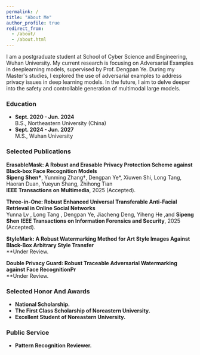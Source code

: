 ```yaml
---
permalink: /
title: "About Me"
author_profile: true
redirect_from: 
  - /about/
  - /about.html
---
```

I am a postgraduate student at School of Cyber Science and Engineering, Wuhan University. My current research is focusing on Adversarial Examples in deeplearning models, supervised by Prof. Dengpan Ye. During my Master's studies, I explored the use of adversarial examples to address privacy issues in deep learning models. In the future, I aim to delve deeper into the safety and controllable generation of multimodal large models.

### Education 
- **Sept. 2020 - Jun. 2024**  
  B.S., Northeastern University (China)  
- **Sept. 2024 - Jun. 2027**  
  M.S., Wuhan University

### Selected Publications
**ErasableMask: A Robust and Erasable Privacy Protection Scheme against Black-box Face Recognition Models**  
**Sipeng Shen†**, Yunming Zhang†, Dengpan Ye*, Xiuwen Shi, Long Tang, Haoran Duan, Yueyun Shang, Zhihong Tian  
**IEEE Transactions on Multimedia**, 2025 (Accepted).

**Three-in-One: Robust Enhanced Universal Transferable Anti-Facial Retrieval in Online Social Networks**  
Yunna Lv , Long Tang , Dengpan Ye, Jiacheng Deng, Yiheng He ,and **Sipeng Shen** 
**IEEE Transactions on Information Forensics and Security**, 2025 (Accepted).

**StyleMark: A Robust Watermarking Method for Art Style Images Against Black-Box Arbitrary Style Transfer**  
**Under Review.

**Double Privacy Guard: Robust Traceable Adversarial Watermarking against Face RecognitionPr**  
**Under Review.

### Selected Honor And Awards
- **National Scholarship.**
- **The First Class Scholarship of Noreastern University.**
- **Excellent Student of Noreastern University.**

### Public Service
- **Pattern Recognition Reviewer.**
